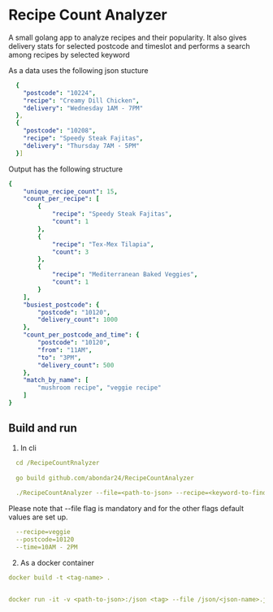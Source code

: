 # Recipe Count Analyzer  

A small golang app to analyze recipes and their popularity. 
It also gives delivery stats for selected postcode and timeslot and performs a search among recipes by selected keyword

As a data uses the following json stucture 

```yaml
  {
    "postcode": "10224",
    "recipe": "Creamy Dill Chicken",
    "delivery": "Wednesday 1AM - 7PM"
  },
  {
    "postcode": "10208",
    "recipe": "Speedy Steak Fajitas",
    "delivery": "Thursday 7AM - 5PM"
  }]
```

Output has the following structure

```yaml
{
    "unique_recipe_count": 15,
    "count_per_recipe": [
        {
            "recipe": "Speedy Steak Fajitas",
            "count": 1
        },
        {
            "recipe": "Tex-Mex Tilapia",
            "count": 3
        },
        {
            "recipe": "Mediterranean Baked Veggies",
            "count": 1
        }
    ],
    "busiest_postcode": {
        "postcode": "10120",
        "delivery_count": 1000
    },
    "count_per_postcode_and_time": {
        "postcode": "10120",
        "from": "11AM",
        "to": "3PM",
        "delivery_count": 500
    },
    "match_by_name": [
        "mushroom recipe", "veggie recipe"
    ]
}
```

## Build and run

1. In cli
```yaml
  cd /RecipeCountRnalyzer
  
  go build github.com/abondar24/RecipeCountAnalyzer
  
  ./RecipeCountAnalyzer --file=<path-to-json> --recipe=<keyword-to-find-matches> --postcode=<postcode-find> --time="{h}AM - {h}PM"
```
Please note that --file flag is mandatory and for the other flags default values are set up.
```yaml
  --recipe=veggie
  --postcode=10120
  --time=10AM - 2PM
```
2. As a docker container
```yaml
docker build -t <tag-name> .


docker run -it -v <path-to-json>:/json <tag> --file /json/<json-name>.json <other-flags>
```
